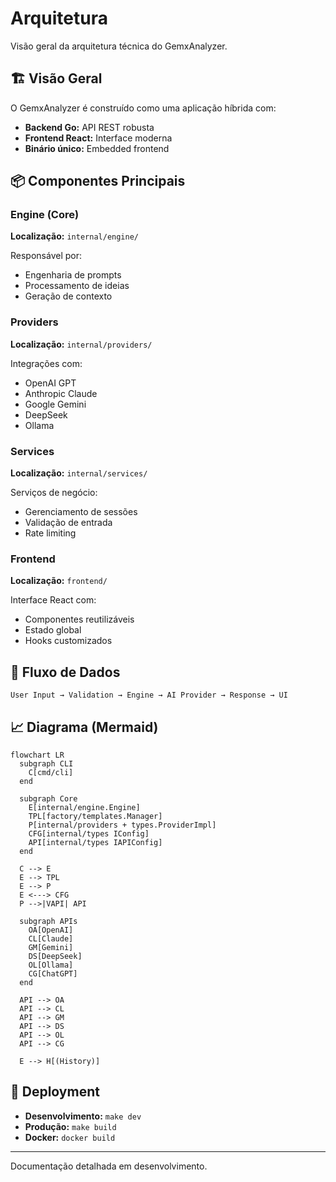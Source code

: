 # Arquitetura

Visão geral da arquitetura técnica do GemxAnalyzer.

## 🏗️ Visão Geral

O GemxAnalyzer é construído como uma aplicação híbrida com:

- **Backend Go:** API REST robusta
- **Frontend React:** Interface moderna
- **Binário único:** Embedded frontend

## 📦 Componentes Principais

### Engine (Core)

**Localização:** `internal/engine/`

Responsável por:

- Engenharia de prompts
- Processamento de ideias
- Geração de contexto

### Providers

**Localização:** `internal/providers/`

Integrações com:

- OpenAI GPT
- Anthropic Claude
- Google Gemini
- DeepSeek
- Ollama

### Services

**Localização:** `internal/services/`

Serviços de negócio:

- Gerenciamento de sessões
- Validação de entrada
- Rate limiting

### Frontend

**Localização:** `frontend/`

Interface React com:

- Componentes reutilizáveis
- Estado global
- Hooks customizados

## 🔄 Fluxo de Dados

```plaintext
User Input → Validation → Engine → AI Provider → Response → UI
```

## 📈 Diagrama (Mermaid)

```mermaid
flowchart LR
  subgraph CLI
    C[cmd/cli]
  end

  subgraph Core
    E[internal/engine.Engine]
    TPL[factory/templates.Manager]
    P[internal/providers + types.ProviderImpl]
    CFG[internal/types IConfig]
    API[internal/types IAPIConfig]
  end

  C --> E
  E --> TPL
  E --> P
  E <---> CFG
  P -->|VAPI| API

  subgraph APIs
    OA[OpenAI]
    CL[Claude]
    GM[Gemini]
    DS[DeepSeek]
    OL[Ollama]
    CG[ChatGPT]
  end

  API --> OA
  API --> CL
  API --> GM
  API --> DS
  API --> OL
  API --> CG

  E --> H[(History)]
```

## 🚀 Deployment

- **Desenvolvimento:** `make dev`
- **Produção:** `make build`
- **Docker:** `docker build`

---

Documentação detalhada em desenvolvimento.
